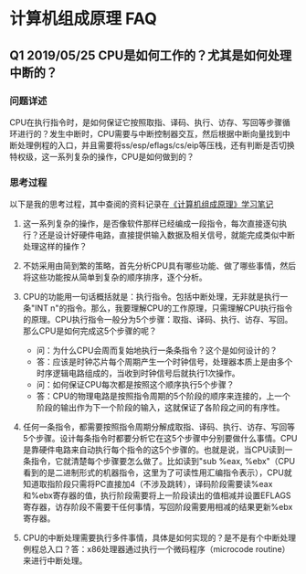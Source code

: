 # 计算机组成原理 FAQ

## Q1 2019/05/25 CPU是如何工作的？尤其是如何处理中断的？

### 问题详述

CPU在执行指令时，是如何保证它按照取指、译码、执行、访存、写回等步骤循环进行的？发生中断时，CPU需要与中断控制器交互，然后根据中断向量找到中断处理例程的入口，并且需要将ss/esp/eflags/cs/eip等压栈，还有判断是否切换特权级，这一系列复杂的操作，CPU是如何做到的？

### 思考过程

以下是我的思考过程，其中查阅的资料记录在[《计算机组成原理》学习笔记](learn_cod.md)

1. 这一系列复杂的操作，是否像软件那样已经编成一段指令，每次直接逐句执行？还是设计好硬件电路，直接提供输入数据及相关信号，就能完成类似中断处理这样的操作？

2. 不妨采用由简到繁的策略，首先分析CPU具有哪些功能、做了哪些事情，然后将这些功能按从简单到复杂的顺序排序，逐个分析。

3. CPU的功能用一句话概括就是：执行指令。包括中断处理，无非就是执行一条"INT n"的指令。那么，我要理解CPU的工作原理，只需理解CPU执行指令的原理。CPU执行指令一般分为5个步骤：取指、译码、执行、访存、写回。那么CPU是如何完成这5个步骤的呢？
    - 问：为什么CPU会周而复始地执行一条条指令？这个是如何设计的？
    - 答：应该是时钟芯片每个周期产生一个时钟信号，处理器本质上是由多个时序逻辑电路组成的，当收到时钟信号后就执行1次操作。
    - 问：如何保证CPU每次都是按照这个顺序执行5个步骤？
    - 答：CPU的物理电路是按照指令周期的5个阶段的顺序来连接的，上一个阶段的输出作为下一个阶段的输入，这就保证了各阶段之间的有序性。

4. 任何一条指令，都需要按照指令周期分解成取指、译码、执行、访存、写回等5个步骤。设计每条指令时都要分析它在这5个步骤中分别要做什么事情。CPU是靠硬件电路来自动执行每个指令的这5个步骤的。也就是说，当CPU读到一条指令，它就清楚每个步骤要怎么做了。比如读到"sub %eax, %ebx"（CPU看到的是二进制形式的机器指令，这里为了可读性用汇编指令表示），CPU就知道取指阶段只需将PC直接加4（不涉及跳转），译码阶段需要读%eax和%ebx寄存器的值，执行阶段需要将上一阶段读出的值相减并设置EFLAGS寄存器，访存阶段不需要干任何事情，写回阶段需要用相减的结果更新%ebx寄存器。

5. CPU的中断处理需要执行多件事情，具体是如何实现的？是不是有个中断处理例程总入口？答：x86处理器通过执行一个微码程序（microcode routine）来进行中断处理。

